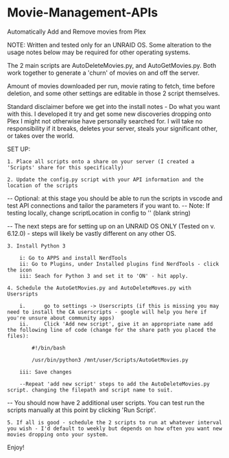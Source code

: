 # Movie-Management-APIs
 Automatically Add and Remove movies from Plex

NOTE: Written and tested only for an UNRAID OS. Some alteration to the usage notes below may be required for other operating systems.

The 2 main scripts are AutoDeleteMovies.py, and AutoGetMovies.py. Both work together to generate a 'churn' of movies on and off the server.

Amount of movies downloaded per run, movie rating to fetch, time before deletion, and some other settings are editable in those 2 script themselves.



Standard disclaimer before we get into the install notes - Do what you want with this. I developed it try and get some new discoveries dropping onto Plex I might not otherwise have 
personally searched for. I will take no responsibility if it breaks, deletes your server, steals your significant other, or takes over the world.




SET UP:

    1. Place all scripts onto a share on your server (I created a 'Scripts' share for this specifically)

    2. Update the config.py script with your API information and the location of the scripts

-- Optional: at this stage you should be able to run the scripts in vscode and test API connections and tailor the parameters if you want to.
-- Note: If testing locally, change scriptLocation in config to '' (blank string)

-- The next steps are for setting up on an UNRAID OS ONLY (Tested on v. 6.12.0) - steps will likely be vastly different on any other OS.

    3. Install Python 3

        i: Go to APPS and install NerdTools
        ii: Go to Plugins, under Installed plugins find NerdTools - click the icon
        iii: Seach for Python 3 and set it to 'ON' - hit apply.

    4. Schedule the AutoGetMovies.py and AutoDeleteMoves.py with Usersripts

        i.      go to settings -> Userscripts (if this is missing you may need to install the CA userscripts - google will help you here if you're unsure about community apps)
        ii.     Click 'Add new script', give it an appropriate name add the following line of code (change for the share path you placed the files):

            #!/bin/bash

            /usr/bin/python3 /mnt/user/Scripts/AutoGetMovies.py

        iii: Save changes
        
        --Repeat 'add new script' steps to add the AutoDeleteMovies.py script. changing the filepath and script name to suit.

-- You should now have 2 additional user scripts. You can test run the scripts manually at this point by clicking 'Run Script'.

    5. If all is good - schedule the 2 scripts to run at whatever interval you wish - I'd default to weekly but depends on how often you want new movies dropping onto your system.


Enjoy!

